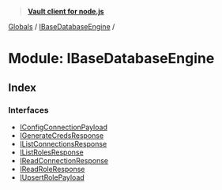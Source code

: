 > **[Vault client for node.js](../README.md)**

[Globals](../globals.md) / [IBaseDatabaseEngine](ibasedatabaseengine.md) /

# Module: IBaseDatabaseEngine

## Index

### Interfaces

* [IConfigConnectionPayload](../interfaces/ibasedatabaseengine.iconfigconnectionpayload.md)
* [IGenerateCredsResponse](../interfaces/ibasedatabaseengine.igeneratecredsresponse.md)
* [IListConnectionsResponse](../interfaces/ibasedatabaseengine.ilistconnectionsresponse.md)
* [IListRolesResponse](../interfaces/ibasedatabaseengine.ilistrolesresponse.md)
* [IReadConnectionResponse](../interfaces/ibasedatabaseengine.ireadconnectionresponse.md)
* [IReadRoleResponse](../interfaces/ibasedatabaseengine.ireadroleresponse.md)
* [IUpsertRolePayload](../interfaces/ibasedatabaseengine.iupsertrolepayload.md)